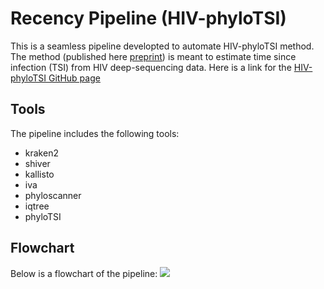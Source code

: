 # Recency Pipeline (HIV-phyloTSI)
This is a seamless pipeline developted to automate HIV-phyloTSI method. The method (published here [preprint](https://www.medrxiv.org/content/10.1101/2022.05.15.22275117v1)) is meant to estimate time since infection (TSI) from HIV deep-sequencing data. Here is a link for the [HIV-phyloTSI GitHub page](https://github.com/BDI-pathogens/HIV-phyloTSI/tree/main)

## Tools
The pipeline includes the following tools:
- kraken2
- shiver
- kallisto
- iva
- phyloscanner
- iqtree
- phyloTSI

## Flowchart
 Below is a flowchart of the pipeline:
 [![](https://mermaid.ink/img/pako:eNqNVW1v2jAQ_ison6jUTYkdXsKHSSmENisNlGTVqlBZhjglWl5YMFqntv99DjgHcVE1PnHPc757zr67vGqrImLaQIvT4s9qTUveCkaLvCV-G73dHq5pnrP0a1wW2Yzy9cWF5IwmN05SNqNJuQUH1G63wMDh7dy-dTxEhhPb993x45NkzFO3zqnRPTV6oeu5gWtPXN8O3KlXH--Ht_ZEgMGUuN7I-VnjVjtcFdkyydkTKNaPvvc_bC-ofQ0jvHL8gIjg196dc0KgcGz7wT1xR-TGsUfOHBgcug82GU69wL32ATXDfYwPeOeMmu4ZrHcG64d39gwiWcIa1xbSK_80ZSsO_sj4GAOh8PvU9Yg4CpoQDq_sOzJ3xlV1Q_8BCBOCVo96DCKKyOjmaIsC4pRyzvIj1jsjqCrg1iHB3HGO2a1Gd-gNy2hY6GMajAWWpJyVR8gM3fsqRZ0BN3oJN5oJn5GJ-2F1nNiePXn0XVCKG0rNhlKzodRsdLyJw9nN42RKAt-FXjfD2dwJAtH-Is-IzCZT6DWzodds6NVbX758e1utSclisn5ZorfqneuWqMmYbvlvsqmGUPC4vuk9HS1PIFxBYr6aZqdpmvXgHUxDsfsKXavpH2zrc3E1bdX0L5qmyZYXJMkj9iLqpFHlZ-gwu0oew5BA5_NMBoJZ_s8DGEZcqdwwJdCDsZZAVz0CQFc90quzilEitHzep2xc5luSJzxKylPCkNdqwL1aBwDpsAokYMAeqDNVDSPSxVXTINgI8pWxkgFB38hakAl7oQ64pNm-E5OIiGerwqo6UQeWxkm9GxaRYsdJLp45qo51YZXIYz3YIxLowxI5ABipgKECugIgCzaJ9IA5wLU4mibPuVC37zuyKbYJT4p8S9jLKtmySis2YdHIKD0V6KoATJSsBvdh1yi3DwBSAUMFdAXAFiwc6WHCtpFAVwU62qWWsTKjSSQ-_K8VvdD4mmVsoQ3E34jFdJfyhbbI34Ur3fHC_5uvtAEvd-xS220iytkooc8lzbRBTNMte_8HA7E9VA?type=png)](https://mermaid.live/edit#pako:eNqNVW1v2jAQ_ison6jUTYkdXsKHSSmENisNlGTVqlBZhjglWl5YMFqntv99DjgHcVE1PnHPc757zr67vGqrImLaQIvT4s9qTUveCkaLvCV-G73dHq5pnrP0a1wW2Yzy9cWF5IwmN05SNqNJuQUH1G63wMDh7dy-dTxEhhPb993x45NkzFO3zqnRPTV6oeu5gWtPXN8O3KlXH--Ht_ZEgMGUuN7I-VnjVjtcFdkyydkTKNaPvvc_bC-ofQ0jvHL8gIjg196dc0KgcGz7wT1xR-TGsUfOHBgcug82GU69wL32ATXDfYwPeOeMmu4ZrHcG64d39gwiWcIa1xbSK_80ZSsO_sj4GAOh8PvU9Yg4CpoQDq_sOzJ3xlV1Q_8BCBOCVo96DCKKyOjmaIsC4pRyzvIj1jsjqCrg1iHB3HGO2a1Gd-gNy2hY6GMajAWWpJyVR8gM3fsqRZ0BN3oJN5oJn5GJ-2F1nNiePXn0XVCKG0rNhlKzodRsdLyJw9nN42RKAt-FXjfD2dwJAtH-Is-IzCZT6DWzodds6NVbX758e1utSclisn5ZorfqneuWqMmYbvlvsqmGUPC4vuk9HS1PIFxBYr6aZqdpmvXgHUxDsfsKXavpH2zrc3E1bdX0L5qmyZYXJMkj9iLqpFHlZ-gwu0oew5BA5_NMBoJZ_s8DGEZcqdwwJdCDsZZAVz0CQFc90quzilEitHzep2xc5luSJzxKylPCkNdqwL1aBwDpsAokYMAeqDNVDSPSxVXTINgI8pWxkgFB38hakAl7oQ64pNm-E5OIiGerwqo6UQeWxkm9GxaRYsdJLp45qo51YZXIYz3YIxLowxI5ABipgKECugIgCzaJ9IA5wLU4mibPuVC37zuyKbYJT4p8S9jLKtmySis2YdHIKD0V6KoATJSsBvdh1yi3DwBSAUMFdAXAFiwc6WHCtpFAVwU62qWWsTKjSSQ-_K8VvdD4mmVsoQ3E34jFdJfyhbbI34Ur3fHC_5uvtAEvd-xS220iytkooc8lzbRBTNMte_8HA7E9VA)
 
